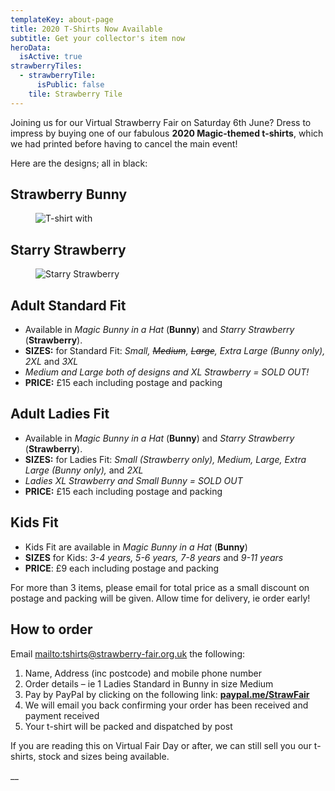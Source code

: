 ```yaml
---
templateKey: about-page
title: 2020 T-Shirts Now Available
subtitle: Get your collector's item now
heroData:
  isActive: true
strawberryTiles:
  - strawberryTile:
      isPublic: false
    tile: Strawberry Tile
---
```

Joining us for our Virtual Strawberry Fair on Saturday 6th June? Dress to impress by buying one of our fabulous **2020 Magic-themed t-shirts**, which we had printed before having to cancel the main event!

Here are the designs; all in black:

## Strawberry Bunny

<figure><img src="https://res.cloudinary.com/strawberryfair/image/upload/v1590399684/Misc/SF2020_Adults_and_Kids_Bunny_Tshirt_zmdebi.jpg" alt="T-shirt with "Strawberry Bunny" design " class="html-embedded-image-medium"></figure>

## Starry Strawberry

<figure><img src="https://res.cloudinary.com/strawberryfair/image/upload/v1590399684/Misc/SF2020_Adult_Starry_Tshirt_ojuc09.jpg" alt="Starry Strawberry" class="html-embedded-image-small"></figure>

## Adult Standard Fit

* Available in _Magic Bunny in a Hat_ (**Bunny**) and _Starry Strawberry_ (**Strawberry**).
* **SIZES:** for Standard Fit: _Small, ~~Medium~~, ~~Large~~, Extra Large (Bunny only), 2XL_ and _3XL_  
* _Medium and Large both of designs and XL Strawberry = SOLD OUT!_
* **PRICE:** £15 each including postage and packing

## Adult Ladies Fit

* Available in _Magic Bunny in a Hat_ (**Bunny**) and _Starry Strawberry_ (**Strawberry**).
* **SIZES:** for Ladies Fit: _Small (Strawberry only), Medium, Large, Extra Large (Bunny only),_ and _2XL_
* _Ladies XL Strawberry and Small Bunny = SOLD OUT_
* **PRICE:** £15 each including postage and packing

## Kids Fit

* Kids Fit are available in _Magic Bunny in a Hat_ (**Bunny**)
* **SIZES** for Kids: _3-4 years, 5-6 years, 7-8 years_ and _9-11 years_
* **PRICE**: £9 each including postage and packing

For more than 3 items, please email for total price as a small discount on postage and packing will be given. Allow time for delivery, ie order early!

## How to order  

Email <mailto:tshirts@strawberry-fair.org.uk> the following:

1. Name, Address (inc postcode) and mobile phone number
2. Order details – ie 1 Ladies Standard in Bunny in size Medium
3. Pay by PayPal by clicking on the following link: [**paypal.me/StrawFair**](http://paypal.me/StrawFair)
4. We will email you back confirming your order has been received and payment received
5. Your t-shirt will be packed and dispatched by post

If you are reading this on Virtual Fair Day or after, we can still sell you our t-shirts, stock and sizes being available.

__
